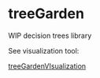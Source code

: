 # treeGarden
WIP decision trees library

See visualization tool:

[treeGardenVIsualization](https://github.com/miob-miob/treeGardenVisualization)
